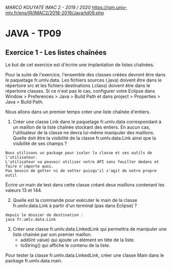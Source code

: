 _MARCO KOUYATE
IMAC 2 - 2019 / 2020_
https://igm.univ-mlv.fr/ens/IR/IMAC2/2018-2019/Java/td09.php

# JAVA - TP09

## Exercice 1 - Les listes chaînées
Le but de cet exercice est d'écrire une implantation de listes chaînées.

Pour la suite de l'exercice, l'ensemble des classes créées devront être dans le paquetage fr.umlv.data. Les fichiers sources (.java) doivent être dans le répertoire src et les fichiers destinations (.class) doivent être dans le répertoire classes. 
Si ce n'est pas le cas, configurer votre Eclipse dans Window > Preferences > Java > Build Path et dans project > Properties > Java > Build Path.

Nous allons dans un premier temps créer une liste chaînée d'entiers.

1. Créer une classe Link dans le paquetage fr.umlv.data correspondant à un maillon de la liste chaînée stockant des entiers. 
En aucun cas, l'utilisateur de la classe ne devra lui-même manipuler des maillons. 
Quelle doit être la visibilité de la classe fr.umlv.data.Link ainsi que la visibilité de ses champs ?
```
Nous utilisons un package pour isoler la classe et ses outils de l'utilisateur. 
L'utilisateur va pouvoir utiliser notre API sans fouiller dedans et faire n'importe quoi. 
Pas besoin de getter ni de setter puisqu'il s'agit de notre propre outil
```
Écrire un main de test dans cette classe créant deux maillons contenant les valeurs 13 et 144.

2. Quelle est la commande pour exécuter le main de la classe fr.umlv.data.Link à partir d'un terminal (pas dans Eclipse) ?
```
depuis le dossier de destination :
java fr.umlv.data.Link
```

3. Créer une classe fr.umlv.data.LinkedLink qui permettra de manipuler une liste chainée par son premier maillon.
	- add(int value) qui ajoute un élément en tête de la liste.
	- toString() qui affiche le contenu de la liste.

Pour tester la classe fr.umlv.data.LinkedLink, créer une classe Main dans le package fr.umlv.data.main.